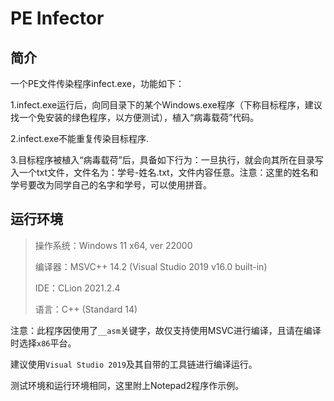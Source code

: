 # PE Infector

## 简介

一个PE文件传染程序infect.exe，功能如下：

1.infect.exe运行后，向同目录下的某个Windows.exe程序（下称目标程序，建议找一个免安装的绿色程序，以方便测试），植入“病毒载荷”代码。

2.infect.exe不能重复传染目标程序.

3.目标程序被植入“病毒载荷”后，具备如下行为：一旦执行，就会向其所在目录写入一个txt文件，文件名为：学号-姓名.txt，文件内容任意。注意：这里的姓名和学号要改为同学自己的名字和学号，可以使用拼音。


## 运行环境

> 操作系统：Windows 11 x64, ver 22000
> 
> 编译器：MSVC++ 14.2 (Visual Studio 2019 v16.0 built-in)
> 
> IDE：CLion 2021.2.4
> 
> 语言：C++ (Standard 14)

注意：此程序因使用了`__asm`关键字，故仅支持使用MSVC进行编译，且请在编译时选择`x86`平台。

建议使用`Visual Studio 2019`及其自带的工具链进行编译运行。

测试环境和运行环境相同，这里附上Notepad2程序作示例。


